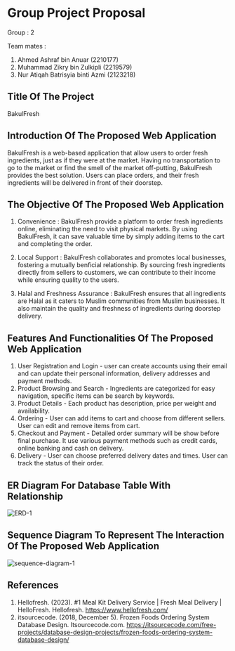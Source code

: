 # Group Project Proposal

Group : 2

Team mates :
1. Ahmed Ashraf bin Anuar (2210177)
2. Muhammad Zikry bin Zulkipli (2219579)
3. Nur Atiqah Batrisyia binti Azmi (2123218)

## Title Of The Project
BakulFresh

## Introduction Of The Proposed Web Application
BakulFresh is a web-based application that allow users to order fresh ingredients, just as if they were at the market. Having no transportation to go to the market or find the smell of the market off-putting, BakulFresh provides the best solution. Users can place orders, and their fresh ingredients will be delivered in front of their doorstep. 

## The Objective Of The Proposed Web Application
1. Convenience : BakulFresh provide a platform to order fresh ingredients online, eliminating the need to visit physical markets. By using BakulFresh, it can save valuable time by simply adding items to the cart and completing the order.

2. Local Support : BakulFresh collaborates and promotes local businesses, fostering a mutually benficial relationship. By sourcing fresh ingredients directly from sellers to customers, we can contribute to their income while ensuring quality to the users.

3.  Halal and Freshness Assurance : BakulFresh ensures that all ingredients are Halal as it caters to Muslim communities from Muslim businesses. It also maintain the quality and freshness of ingredients during doorstep delivery.

## Features And Functionalities Of The Proposed Web Application
1. User Registration and Login - user can create accounts using their email and can update their personal information, delivery addresses and payment methods.
2. Product Browsing and Search - Ingredients are categorized for easy navigation, specific items can be search by keywords.
3. Product Details - Each product has description, price per weight and availability.
4. Ordering - User can add items to cart and choose from different sellers. User can edit and remove items from cart.
5. Checkout and Payment - Detailed order summary will be show before final purchase. It use various payment methods such as credit cards, online banking and cash on delivery.
6. Delivery - User can choose preferred delivery dates and times. User can track the status of their order.

## ER Diagram For Database Table With Relationship
![ERD-1](https://github.com/imcatiqah/webapp_group2/assets/170592429/7b35ccb2-50e0-4e06-bfbe-946a9c21e056)

## Sequence Diagram To Represent The Interaction Of The Proposed Web Application
![sequence-diagram-1](https://github.com/imcatiqah/webapp_group2/assets/170592429/85eb20c6-f8fa-4ed7-880a-b97260dae105)

## References
1. Hellofresh. (2023). #1 Meal Kit Delivery Service | Fresh Meal Delivery | HelloFresh. Hellofresh. https://www.hellofresh.com/
2. itsourcecode. (2018, December 5). Frozen Foods Ordering System Database Design. Itsourcecode.com. https://itsourcecode.com/free-projects/database-design-projects/frozen-foods-ordering-system-database-design/
